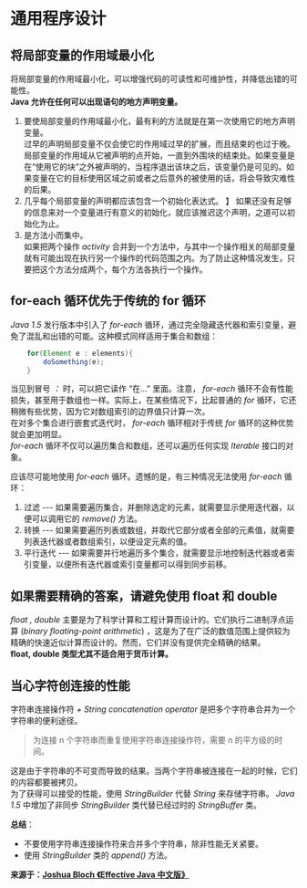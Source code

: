 # 通用程序设计 #

## 将局部变量的作用域最小化 ##
  
将局部变量的作用域最小化，可以增强代码的可读性和可维护性，并降低出错的可能性。   
**Java 允许在任何可以出现语句的地方声明变量。**    
  
1. 要使局部变量的作用域最小化，最有利的方法就是在第一次使用它的地方声明变量。  
过早的声明局部变量不仅会使它的作用域过早的扩展，而且结束的也过于晚。局部变量的作用域从它被声明的点开始，一直到外围块的结束处。如果变量是在“使用它的块”之外被声明的，当程序退出该块之后，该变量仍是可见的。如果变量在它的目标使用区域之前或者之后意外的被使用的话，将会导致灾难性的后果。  
2. 几乎每个局部变量的声明都应该包含一个初始化表达式。  】
如果还没有足够的信息来对一个变量进行有意义的初始化，就应该推迟这个声明，之道可以初始化为止。  
3. 是方法小而集中。  
如果把两个操作 *activity* 合并到一个方法中，与其中一个操作相关的局部变量就有可能出现在执行另一个操作的代码范围之内。为了防止这种情况发生，只要把这个方法分成两个，每个方法各执行一个操作。  
  
## for-each 循环优先于传统的 for 循环 ##
  
*Java 1.5* 发行版本中引入了 *for-each* 循环，通过完全隐藏迭代器和索引变量，避免了混乱和出错的可能。这种模式同样适用于集合和数组：  
```Java  
	for(Element e : elements){
		doSomething(e);
	}
```  
  
当见到冒号 *：* 时，可以把它读作 “在...” 里面。注意， *for-each* 循环不会有性能损失，甚至用于数组也一样。实际上，在某些情况下，比起普通的 *for* 循环，它还稍微有些优势，因为它对数组索引的边界值只计算一次。   
在对多个集合进行嵌套式迭代时， *for-each* 循环相对于传统 *for* 循环的这种优势就会更加明显。  
*for-each* 循环不仅可以遍历集合和数组，还可以遍历任何实现 *Iterable* 接口的对象。   
  
应该尽可能地使用 *for-each* 循环。遗憾的是，有三种情况无法使用 *for-each* 循环：  
1. 过滤 --- 如果需要遍历集合，并删除选定的元素，就需要显示使用迭代器，以便可以调用它的 *remove()* 方法。  
2. 转换 --- 如果需要遍历列表或数组，并取代它部分或者全部的元素值，就需要列表迭代器或者数组索引，以便设定元素的值。  
3. 平行迭代 --- 如果需要并行地遍历多个集合，就需要显示地控制迭代器或者索引变量，以便所有迭代器或索引变量都可以得到同步前移。  
  
## 如果需要精确的答案，请避免使用 float 和 double ##
  
*float , double* 主要是为了科学计算和工程计算而设计的。它们执行二进制浮点运算 (*binary floating-point arithmetic*) ，这是为了在广泛的数值范围上提供较为精确的快速近似计算而设计的。然而，它们并没有提供完全精确的结果。  
**float, double 类型尤其不适合用于货币计算。**             

  
## 当心字符创连接的性能 ##
  
字符串连接操作符 *+ String concatenation operator* 是把多个字符串合并为一个字符串的便利途径。  
> 为连接 n 个字符串而重复使用字符串连接操作符，需要 n 的平方级的时间。  
  
这是由于字符串的不可变而导致的结果。当两个字符串被连接在一起的时候，它们的内容都要被拷贝。  
为了获得可以接受的性能，使用 *StringBuilder* 代替 *String* 来存储字符串。 *Java 1.5* 中增加了非同步 *StringBuilder* 类代替已经过时的 *StringBuffer* 类。  
  
**总结**：  
* 不要使用字符串连接操作符来合并多个字符串，除非性能无关紧要。  
* 使用 *StringBuilder* 类的 *append()* 方法。  
  


**来源于：[Joshua Bloch 《Effective Java 中文版》](http://www.amazon.cn/Sun-%25E5%2585%25AC%25E5%258F%25B8%25E6%25A0%25B8%25E5%25BF%2583%25E6%258A%2580%25E6%259C%25AF%25E4%25B8%259B%25E4%25B9%25A6-Effective-Java%25E4%25B8%25AD%25E6%2596%2587%25E7%2589%2588-Joshua-Bloch/dp/B001PTGR52?SubscriptionId=AKIAJMGEVRIO53UGJCYQ&tag=16-28-282__-23&linkCode=sp1&camp=2025&creative=165953&creativeASIN=B001PTGR52 "Effective Java 中文版")**    